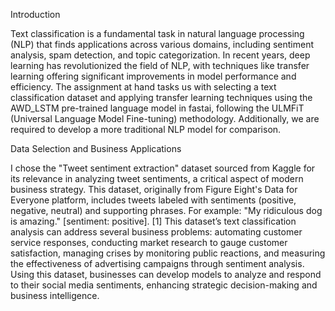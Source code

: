 Introduction

Text classification is a fundamental task in natural language processing (NLP) that finds
applications across various domains, including sentiment analysis, spam detection, and topic
categorization. In recent years, deep learning has revolutionized the field of NLP, with
techniques like transfer learning offering significant improvements in model performance and
efficiency. The assignment at hand tasks us with selecting a text classification dataset and
applying transfer learning techniques using the AWD_LSTM pre-trained language model in
fastai, following the ULMFiT (Universal Language Model Fine-tuning) methodology.
Additionally, we are required to develop a more traditional NLP model for comparison.

Data Selection and Business Applications

I chose the "Tweet sentiment extraction" dataset sourced from Kaggle for its relevance in
analyzing tweet sentiments, a critical aspect of modern business strategy. This dataset, originally
from Figure Eight's Data for Everyone platform, includes tweets labeled with sentiments
(positive, negative, neutral) and supporting phrases. For example: "My ridiculous dog is
amazing." [sentiment: positive]. [1]
This dataset’s text classification analysis can address several business problems: automating
customer service responses, conducting market research to gauge customer satisfaction,
managing crises by monitoring public reactions, and measuring the effectiveness of advertising
campaigns through sentiment analysis. Using this dataset, businesses can develop models to
analyze and respond to their social media sentiments, enhancing strategic decision-making and
business intelligence.
